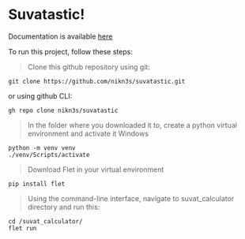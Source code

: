 # Suvatastic! 

Documentation is available [here](niko.super.site)

To run this project, follow these steps:
> Clone this github repository using git:
```
git clone https://github.com/nikn3s/suvatastic.git
```
or using github CLI:
```
gh repo clone nikn3s/suvatastic
```
> In the folder where you downloaded it to, create a python virtual environment and activate it
Windows
```
python -m venv venv
./venv/Scripts/activate
```
> Download Flet in your virtual environment
```
pip install flet
```
> Using the command-line interface, navigate to suvat_calculator directory and run this:
```
cd /suvat_calculator/
flet run
```
